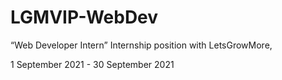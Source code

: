 # LGMVIP-WebDev
“Web Developer Intern” Internship position with LetsGrowMore,  


1 September 2021 - 30 September 2021

